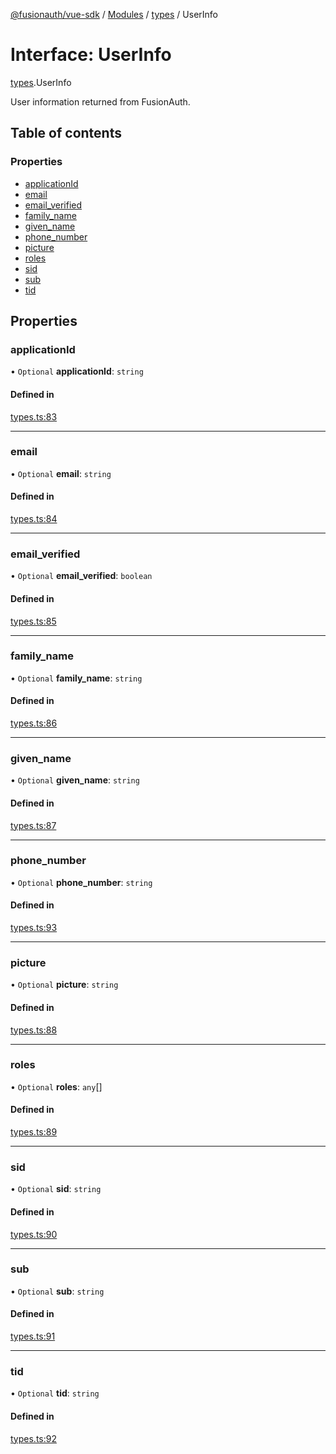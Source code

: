 [@fusionauth/vue-sdk](../README.md) / [Modules](../modules.md) / [types](../modules/types.md) / UserInfo

# Interface: UserInfo

[types](../modules/types.md).UserInfo

User information returned from FusionAuth.

## Table of contents

### Properties

- [applicationId](types.UserInfo.md#applicationid)
- [email](types.UserInfo.md#email)
- [email_verified](types.UserInfo.md#email_verified)
- [family_name](types.UserInfo.md#family_name)
- [given_name](types.UserInfo.md#given_name)
- [phone_number](types.UserInfo.md#phone_number)
- [picture](types.UserInfo.md#picture)
- [roles](types.UserInfo.md#roles)
- [sid](types.UserInfo.md#sid)
- [sub](types.UserInfo.md#sub)
- [tid](types.UserInfo.md#tid)

## Properties

### applicationId

• `Optional` **applicationId**: `string`

#### Defined in

[types.ts:83](https://github.com/FusionAuth/fusionauth-javascript-sdk/blob/87c564f7cf7d2ece66dfe8dc58d0dd8a1c1f7940/packages/sdk-vue/src/types.ts#L83)

---

### email

• `Optional` **email**: `string`

#### Defined in

[types.ts:84](https://github.com/FusionAuth/fusionauth-javascript-sdk/blob/87c564f7cf7d2ece66dfe8dc58d0dd8a1c1f7940/packages/sdk-vue/src/types.ts#L84)

---

### email_verified

• `Optional` **email_verified**: `boolean`

#### Defined in

[types.ts:85](https://github.com/FusionAuth/fusionauth-javascript-sdk/blob/87c564f7cf7d2ece66dfe8dc58d0dd8a1c1f7940/packages/sdk-vue/src/types.ts#L85)

---

### family_name

• `Optional` **family_name**: `string`

#### Defined in

[types.ts:86](https://github.com/FusionAuth/fusionauth-javascript-sdk/blob/87c564f7cf7d2ece66dfe8dc58d0dd8a1c1f7940/packages/sdk-vue/src/types.ts#L86)

---

### given_name

• `Optional` **given_name**: `string`

#### Defined in

[types.ts:87](https://github.com/FusionAuth/fusionauth-javascript-sdk/blob/87c564f7cf7d2ece66dfe8dc58d0dd8a1c1f7940/packages/sdk-vue/src/types.ts#L87)

---

### phone_number

• `Optional` **phone_number**: `string`

#### Defined in

[types.ts:93](https://github.com/FusionAuth/fusionauth-javascript-sdk/blob/87c564f7cf7d2ece66dfe8dc58d0dd8a1c1f7940/packages/sdk-vue/src/types.ts#L93)

---

### picture

• `Optional` **picture**: `string`

#### Defined in

[types.ts:88](https://github.com/FusionAuth/fusionauth-javascript-sdk/blob/87c564f7cf7d2ece66dfe8dc58d0dd8a1c1f7940/packages/sdk-vue/src/types.ts#L88)

---

### roles

• `Optional` **roles**: `any`[]

#### Defined in

[types.ts:89](https://github.com/FusionAuth/fusionauth-javascript-sdk/blob/87c564f7cf7d2ece66dfe8dc58d0dd8a1c1f7940/packages/sdk-vue/src/types.ts#L89)

---

### sid

• `Optional` **sid**: `string`

#### Defined in

[types.ts:90](https://github.com/FusionAuth/fusionauth-javascript-sdk/blob/87c564f7cf7d2ece66dfe8dc58d0dd8a1c1f7940/packages/sdk-vue/src/types.ts#L90)

---

### sub

• `Optional` **sub**: `string`

#### Defined in

[types.ts:91](https://github.com/FusionAuth/fusionauth-javascript-sdk/blob/87c564f7cf7d2ece66dfe8dc58d0dd8a1c1f7940/packages/sdk-vue/src/types.ts#L91)

---

### tid

• `Optional` **tid**: `string`

#### Defined in

[types.ts:92](https://github.com/FusionAuth/fusionauth-javascript-sdk/blob/87c564f7cf7d2ece66dfe8dc58d0dd8a1c1f7940/packages/sdk-vue/src/types.ts#L92)
